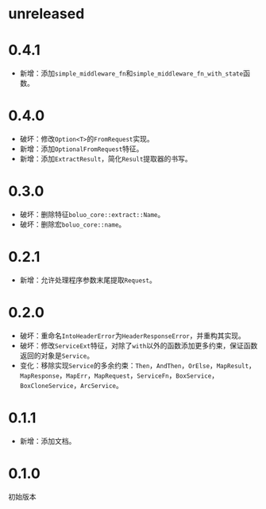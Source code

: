 # unreleased

# 0.4.1

- 新增：添加`simple_middleware_fn`和`simple_middleware_fn_with_state`函数。

# 0.4.0

- 破坏：修改`Option<T>`的`FromRequest`实现。
- 新增：添加`OptionalFromRequest`特征。
- 新增：添加`ExtractResult`，简化`Result`提取器的书写。

# 0.3.0

- 破坏：删除特征`boluo_core::extract::Name`。
- 破坏：删除宏`boluo_core::name`。

# 0.2.1

- 新增：允许处理程序参数末尾提取`Request`。

# 0.2.0

- 破坏：重命名`IntoHeaderError`为`HeaderResponseError`，并重构其实现。
- 破坏：修改`ServiceExt`特征，对除了`with`以外的函数添加更多约束，保证函数返回的对象是`Service`。
- 变化：移除实现`Service`的多余约束：`Then`，`AndThen`，`OrElse`，`MapResult`，`MapResponse`，`MapErr`，`MapRequest`，`ServiceFn`，`BoxService`，`BoxCloneService`，`ArcService`。

# 0.1.1

- 新增：添加文档。

# 0.1.0

初始版本